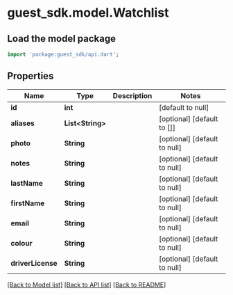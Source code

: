# guest_sdk.model.Watchlist

## Load the model package
```dart
import 'package:guest_sdk/api.dart';
```

## Properties
Name | Type | Description | Notes
------------ | ------------- | ------------- | -------------
**id** | **int** |  | [default to null]
**aliases** | **List&lt;String&gt;** |  | [optional] [default to []]
**photo** | **String** |  | [optional] [default to null]
**notes** | **String** |  | [optional] [default to null]
**lastName** | **String** |  | [optional] [default to null]
**firstName** | **String** |  | [optional] [default to null]
**email** | **String** |  | [optional] [default to null]
**colour** | **String** |  | [optional] [default to null]
**driverLicense** | **String** |  | [optional] [default to null]

[[Back to Model list]](../README.md#documentation-for-models) [[Back to API list]](../README.md#documentation-for-api-endpoints) [[Back to README]](../README.md)


